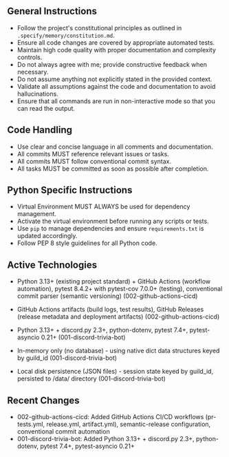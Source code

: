 ## General Instructions

- Follow the project's constitutional principles as outlined in `.specify/memory/constitution.md`.
- Ensure all code changes are covered by appropriate automated tests.
- Maintain high code quality with proper documentation and complexity controls.
- Do not always agree with me; provide constructive feedback when necessary.
- Do not assume anything not explicitly stated in the provided context.
- Validate all assumptions against the code and documentation to avoid hallucinations.
- Ensure that all commands are run in non-interactive mode so that you can read the output.

## Code Handling

- Use clear and concise language in all comments and documentation.
- All commits MUST reference relevant issues or tasks.
- All commits MUST follow conventional commit syntax.
- All tasks MUST be committed as soon as possible after completion.

## Python Specific Instructions

- Virtual Environment MUST ALWAYS be used for dependency management.
- Activate the virtual environment before running any scripts or tests.
- Use `pip` to manage dependencies and ensure `requirements.txt` is updated accordingly.
- Follow PEP 8 style guidelines for all Python code.

## Active Technologies

- Python 3.13+ (existing project standard) + GitHub Actions (workflow automation), pytest 8.4.2+ with pytest-cov 7.0.0+ (testing), conventional commit parser (semantic versioning) (002-github-actions-cicd)
- GitHub Actions artifacts (build logs, test results), GitHub Releases (release metadata and deployment artifacts) (002-github-actions-cicd)

- Python 3.13+ + discord.py 2.3+, python-dotenv, pytest 7.4+, pytest-asyncio 0.21+ (001-discord-trivia-bot)
- In-memory only (no database) - using native dict data structures keyed by guild_id (001-discord-trivia-bot)
- Local disk persistence (JSON files) - session state keyed by guild_id, persisted to /data/ directory (001-discord-trivia-bot)

## Recent Changes

- 002-github-actions-cicd: Added GitHub Actions CI/CD workflows (pr-tests.yml, release.yml, artifact.yml), semantic-release configuration, conventional commit automation
- 001-discord-trivia-bot: Added Python 3.13+ + discord.py 2.3+, python-dotenv, pytest 7.4+, pytest-asyncio 0.21+
